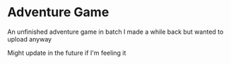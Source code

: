 # Adventure Game
An unfinished adventure game in batch I made a while back but wanted to upload anyway

Might update in the future if I'm feeling it
